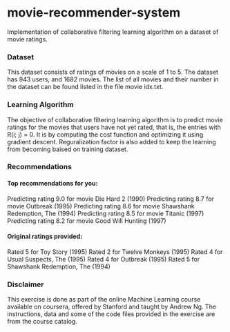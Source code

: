 # movie-recommender-system
Implementation of collaborative filtering learning algorithm on a dataset of movie ratings.

### Dataset
This dataset consists of ratings of movies on a scale of 1 to 5. The dataset has 943 users, and 1682 movies. The list of all movies and their number in the dataset can be found listed in the file movie idx.txt.

### Learning Algorithm
The objective of collaborative filtering learning algorithm is to predict movie ratings for the movies that users have not yet rated, that is, the entries with R(i; j) = 0. It is by computing the cost function and optimizing it using gradient descent. Reguralization factor is also added to keep the learning from becoming baised on training dataset.

### Recommendations
#### Top recommendations for you:
Predicting rating 9.0 for movie Die Hard 2 (1990)
Predicting rating 8.7 for movie Outbreak (1995)
Predicting rating 8.6 for movie Shawshank Redemption, The (1994)
Predicting rating 8.5 for movie Titanic (1997)
Predicting rating 8.2 for movie Good Will Hunting (1997)

#### Original ratings provided:
Rated 5 for Toy Story (1995)
Rated 2 for Twelve Monkeys (1995)
Rated 4 for Usual Suspects, The (1995)
Rated 4 for Outbreak (1995)
Rated 5 for Shawshank Redemption, The (1994)

### Disclaimer
This exercise is done as part of the online Machine Learning course available on coursera, offered by Stanford and taught by Andrew Ng. The instructions, data and some of the code files provided in the exercise are from the course catalog.

